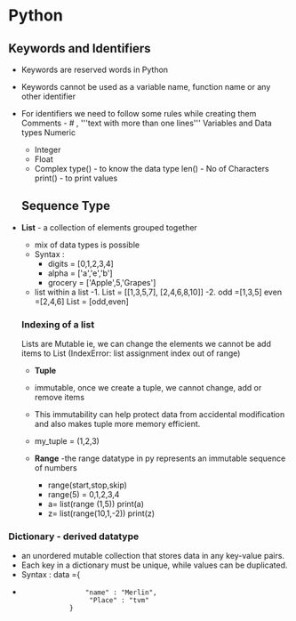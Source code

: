 # Python
## Keywords and Identifiers
- Keywords are reserved words in Python
- Keywords cannot be used as a variable name, function name or any other identifier
- For identifiers we need to follow some rules while creating them
  Comments - # , '''text with more than one lines'''
  Variables and Data types
  Numeric
  - Integer
  - Float
  - Complex
  type() - to know the data type
  len() - No of Characters
  print() - to print values

  ## Sequence Type
- **List** - a collection of elements grouped together
  - mix of data types is possible
  - Syntax :
    - digits = [0,1,2,3,4]
    - alpha = ['a','e','b']
    - grocery = ['Apple',5,'Grapes']
  - list within a list
      -1. List = [[1,3,5,7], [2,4,6,8,10]] 
      -2. odd =[1,3,5]
        even =[2,4,6]
        List = [odd,even]

   ### Indexing of a list
  Lists are Mutable  ie, we can change the elements
  we cannot be add items to List (IndexError: list assignment index out of range)

  - **Tuple**
   - immutable, once we create a tuple, we cannot change, add or remove items
   - This immutability can help protect data from accidental modification and also makes tuple more memory efficient.
   - my_tuple = (1,2,3)
     
  - **Range** -the range datatype in py represents an immutable sequence of numbers
      - range(start,stop,skip)
      - range(5) = 0,1,2,3,4
      - a= list(range (1,5))
        print(a)
      - z= list(range(10,1,-2))
        print(z)

 ### Dictionary - derived datatype
 - an unordered mutable collection that stores data in any key-value pairs.
 - Each key in a dictionary must be unique, while values can be duplicated.
 - Syntax :  data ={
 -                     "name" : "Merlin",
                        "Place" : "tvm"
                   }


                   

                   
 
